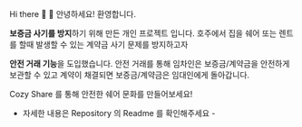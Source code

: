 
Hi there 👋
🦘 안녕하세요! 환영합니다.

**보증금 사기를 방지**하기 위해 만든 개인 프로젝트 입니다. 호주에서 집을 쉐어 또는 렌트를 할때 발생할 수 있는 계약금 사기 문제를 방지하고자  

**안전 거래 기능**을 도입했습니다. 안전 거래를 통해 임차인은 보증금/계약금을 안전하게 보관할 수 있고 계약이 채결되면 보증금/계약금은 임대인에게 돌아갑니다.  

Cozy Share 를 통해 안전한 쉐어 문화를 만들어보세요!

- 자세한 내용은 Repository 의 Readme 를 확인해주세요 -





